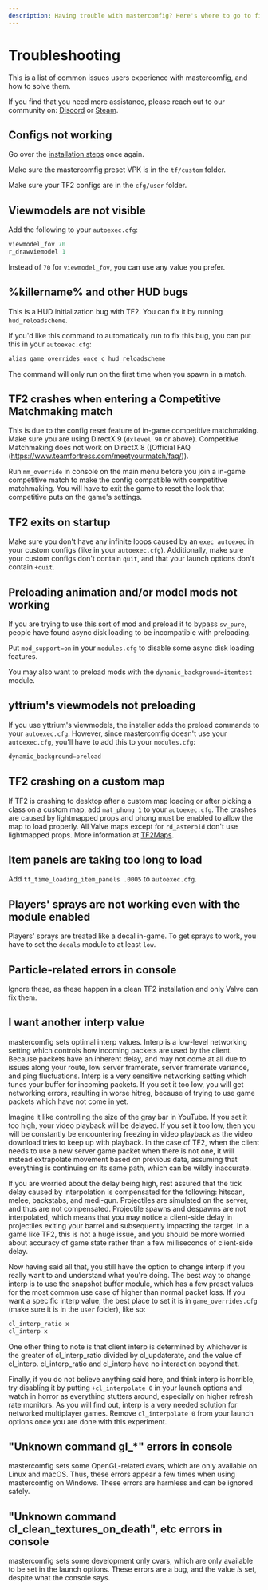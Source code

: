 ```yaml
---
description: Having trouble with mastercomfig? Here's where to go to first for solutions.
---
```


# Troubleshooting

This is a list of common issues users experience with mastercomfig, and how to solve them.

If you find that you need more assistance, please reach out to our community on:
[Discord](https://discord.gg/CuPb2zV) or [Steam](https://steamcommunity.com/groups/comfig).

## Configs not working

Go over the [installation steps](../setup/install.md) once again.

Make sure the mastercomfig preset VPK is in the `tf/custom` folder.

Make sure your TF2 configs are in the `cfg/user` folder.

## Viewmodels are not visible

Add the following to your `autoexec.cfg`:

```c
viewmodel_fov 70
r_drawviemodel 1
```

Instead of `70` for `viewmodel_fov`, you can use any value you prefer.

## %killername% and other HUD bugs

This is a HUD initialization bug with TF2. You can fix it by running `hud_reloadscheme`.

If you'd like this command to automatically run to fix this bug, you can put this in your `autoexec.cfg`:

```c
alias game_overrides_once_c hud_reloadscheme
```

The command will only run on the first time when you spawn in a match.

## TF2 crashes when entering a Competitive Matchmaking match

This is due to the config reset feature of in-game competitive matchmaking.  
Make sure you are using DirectX 9 (`dxlevel 90` or above). Competitive Matchmaking does not work on DirectX 8 ([Official FAQ (https://www.teamfortress.com/meetyourmatch/faq/)).

Run `mm_override` in console on the main menu before you join a in-game competitive match to make the config compatible with competitive matchmaking.
You will have to exit the game to reset the lock that competitive puts on the game's settings.

## TF2 exits on startup

Make sure you don't have any infinite loops caused by an `exec autoexec` in your custom configs (like in your `autoexec.cfg`). Additionally, make sure your custom configs don't contain `quit`, and that your launch options don't contain `+quit`.

## Preloading animation and/or model mods not working

If you are trying to use this sort of mod and preload it to bypass `sv_pure`, people have found async disk loading to be incompatible with preloading.

Put `mod_support=on` in your `modules.cfg` to disable some async disk loading features.

You may also want to preload mods with the `dynamic_background=itemtest` module.

## yttrium's viewmodels not preloading

If you use yttrium's viewmodels, the installer adds the preload commands to your `autoexec.cfg`. However, since mastercomfig doesn't use your `autoexec.cfg`, you'll have to add this to your `modules.cfg`:

```c
dynamic_background=preload
```

## TF2 crashing on a custom map

If TF2 is crashing to desktop after a custom map loading or after picking a class on a custom map, add `mat_phong 1` to your `autoexec.cfg`. The crashes are caused by lightmapped props and phong must be enabled to allow the map to load properly. All Valve maps except for `rd_asteroid` don't use lightmapped props. More information at [TF2Maps](https://tf2maps.net/threads/guide-prop-lightmaps.24682/).

## Item panels are taking too long to load

Add `tf_time_loading_item_panels .0005` to `autoexec.cfg`.

## Players' sprays are not working even with the module enabled

Players' sprays are treated like a decal in-game. To get sprays to work, you have to set the `decals` module to at least `low`.

## Particle-related errors in console

Ignore these, as these happen in a clean TF2 installation and only Valve can fix them.

## I want another interp value

mastercomfig sets optimal interp values. Interp is a low-level networking setting which controls how incoming packets are used by the client. Because packets have an inherent delay, and may not come at all due to issues along your route, low server framerate, server framerate variance, and ping fluctuations. Interp is a very sensitive networking setting which tunes your buffer for incoming packets. If you set it too low, you will get networking errors, resulting in worse hitreg, because of trying to use game packets which have not come in yet. 

Imagine it like controlling the size of the gray bar in YouTube. If you set it too high, your video playback will be delayed. If you set it too low, then you will be constantly be encountering freezing in video playback as the video download tries to keep up with playback. In the case of TF2, when the client needs to use a new server game packet when there is not one, it will instead extrapolate movement based on previous data, assuming that everything is continuing on its same path, which can be wildly inaccurate.

If you are worried about the delay being high, rest assured that the tick delay caused by interpolation is compensated for the following: hitscan, melee, backstabs, and medi-gun. Projectiles are simulated on the server, and thus are not compensated. Projectile spawns and despawns are not interpolated, which means that you may notice a client-side delay in projectiles exiting your barrel and subsequently impacting the target. In a game like TF2, this is not a huge issue, and you should be more worried about accuracy of game state rather than a few milliseconds of client-side delay.

Now having said all that, you still have the option to change interp if you really want to and understand what you're doing. The best way to change interp is to use the snapshot buffer module, which has a few preset values for the most common use case of higher than normal packet loss. If you want a specific interp value, the best place to set it is in `game_overrides.cfg` (make sure it is in the `user` folder), like so:

```c
cl_interp_ratio x
cl_interp x
```

One other thing to note is that client interp is determined by whichever is the greater of cl_interp_ratio divided by cl_updaterate, and the value of cl_interp. cl_interp_ratio and cl_interp have no interaction beyond that.

Finally, if you do not believe anything said here, and think interp is horrible, try disabling it by putting `+cl_interpolate 0` in your launch options and watch in horror as everything stutters around, especially on higher refresh rate monitors. As you will find out, interp is a very needed solution for networked multiplayer games. Remove `cl_interpolate 0` from your launch options once you are done with this experiment.

## "Unknown command gl_\*" errors in console

mastercomfig sets some OpenGL-related cvars, which are only available on Linux and macOS. Thus, these errors appear a few times when using mastercomfig on Windows. These errors are harmless and can be ignored safely.

## "Unknown command cl_clean_textures_on_death", etc errors in console

mastercomfig sets some development only cvars, which are only available to be set in the launch options. These errors are a bug, and the value _is_ set, despite what the console says.
